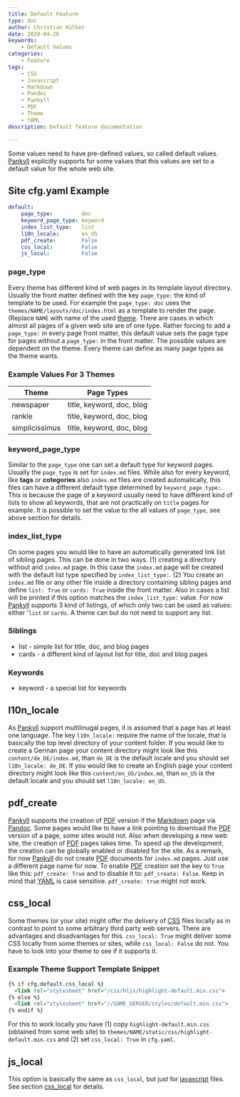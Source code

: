 ```yaml
---
title: Default Feature
type: doc
author: Christian Külker
date: 2020-04-26
keywords:
    - Default Values
categories:
    - Feature
tags:
    - CSS
    - Javascript
    - Markdown
    - Pandoc
    - Pankyll
    - PDF
    - Theme
    - YAML
description: Default feature documentation

---
```


Some values need to have pre-defined values, so called default values.
[Pankyll] explicitly supports for some values that this values are set to a
default value for the whole web site.

## Site cfg.yaml Example

```yaml
default:
    page_type:         doc
    keyword_page_type: keyword
    index_list_type:   list
    l10n_locale:       en_US
    pdf_create:        False
    css_local:         False
    js_local:          False
```

### page_type

Every theme has different kind of web pages in its template layout directory.
Usually the front matter defined with the key `page_type:` the kind of template
to be used.  For example the `page_type: doc` uses the
`themes/NAME/layouts/doc/index.html` as a template to render the page. (Replace
`NAME` with name of the used [theme]. There are cases in which almost all pages
of a given web site are of one type. Rather forcing to add a `page_type:` in
every page front matter, this default value sets the page type for pages
without a `page_type:` in the front matter. The possible values are dependent
on the theme. Every theme can define as many page types as the theme wants.

### Example Values For 3 Themes

| Theme          | Page Types
| -------------- | ------------------------- |
| newspaper      | title, keyword, doc, blog |
| rankle         | title, keyword, doc, blog |
| simplicissimus | title, keyword, doc, blog |

### keyword_page_type

Similar to the `page_type` one can set a default type for keyword pages.
Usually the `page_type` is set for `index.md` files. While also for every
keyword, like **tags** or **cotegories** also `index.md` files are created
automatically, this files can have a different default type determined by
`keyword_page_type:`. This is because the page of a keyword usually need to
have different kind of lists to show all keywords, that are not practically on
`title` pages for example. It is possible to set the value to the all values of
`page_type`, see above section for details.

### index_list_type

On some pages you would like to have an automatically generated link list of
sibling pages. This can be done in two ways. (1) creating a directory without
and `index.md` page. In this case the `index.md` page will be created with the
default list type specified by `index_list_type:`. (2) You create an `index.md`
file or any other file inside a directory containing sibling pages and define
`list: True` or `cards: True` inside the front matter. Also in cases a list
will be printed if this option matches the `index_list_type:` value.  For now
[Pankyll] supports 3 kind of listings, of which only two can be used as values:
either '`list` or `cards`. A theme can but do not need to support any list.

### Siblings

* list     - simple list for title, doc, and blog pages
* cards    - a different kind of layout list for title, doc and blog pages

### Keywords

* keyword - a special list for keywords

## l10n_locale

As [Pankyll] support multilinugal pages, it is assumed that a page has at least
one language. The key `l10n_locale:` require the name of the locale, that is
basically the top level directory of your content folder. If you would like to
create a German page your content directory might look like this
`content/de_DE/index.md`, than `de_DE` is the default locale and you should set
`l10n_locale: de_DE`.  If you would like to create an English page your content
directory might look like this `content/en_US/index.md`, than `en_US` is the
default locale and you should set `l10n_locale: en_US`.

## pdf_create

[Pankyll] supports the creation of [PDF] version if the [Markdown] page via
[Pandoc]. Some pages would like to have a link pointing to download the [PDF]
version of a page, some sites would not. Also when developing a new web site,
the creation of [PDF] pages takes time. To speed up the development, the
creation can be globally enabled or disabled for the site. As a remark, for now
[Pankyll] do not create [PDF] documents for `index.md` pages. Just use a
different page name for now. To enable [PDF] creation set the key to `True`
like this: `pdf_create: True` and to disable it to: `pdf_create: False`. Keep
in mind that [YAML] is case sensitive. `pdf_create: true` might not work.

## css_local

Some themes (or your site) might offer the delivery of [CSS] files locally
as in contrast to point to some arbitrary third party web servers. There are
advantages and disadvantages for this. `css_local: True` might deliver some
CSS locally from some themes or sites, while `css_local: False` do not.
You have to look into your theme to see if it supports it.

### Example Theme Support Template Snippet

```html
{% if cfg.default.css_local %}
  <link rel="stylesheet" href="/css/hljs/highlight-default.min.css">
{% else %}
  <link rel="stylesheet" href="//SOME_SERVER/styles/default.min.css">
{% endif %}
```

For this to work locally you have (1) copy `highlight-default.min.css`
(obtained from some web site) to
`themes/NAME/static/css/highlight-default.min.css` and (2) set `css_local:
True` in `cfg.yaml`.

## js_local

This option is basically the same as `css_local`, but just for [javascript]
files. See section [css_local](#css_local) for details.

[CSS]: https://en.wikipedia.org/wiki/Cascading_Style_Sheets
[Javascript]: https://en.wikipedia.org/wiki/JavaScript
[Markdown]: https://en.wikipedia.org/wiki/Markdown
[Pandoc]: https://pandoc.org/
[Pankyll]: https://www.pankyll.org/
[PDF]: https://en.wikipedia.org/wiki/PDF
[Theme]: /en_US/Pankyll-Themes/
[YAML]: https://yaml.org/
